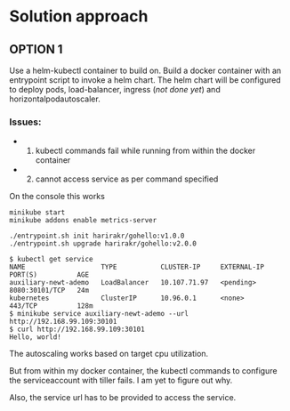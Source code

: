# Solution approach

## OPTION 1
Use a helm-kubectl container to build on.
Build a docker container with an entrypoint script to invoke a helm chart.
The helm chart will be configured to deploy pods, load-balancer, 
ingress (_not done yet_) and horizontalpodautoscaler.

### Issues: 
- 1. kubectl commands fail while running from within the docker container 
- 2. cannot access service as per command specified

On the console this works

```console 
minikube start
minikube addons enable metrics-server

./entrypoint.sh init harirakr/gohello:v1.0.0
./entrypoint.sh upgrade harirakr/gohello:v2.0.0

$ kubectl get service
NAME                   TYPE           CLUSTER-IP     EXTERNAL-IP   PORT(S)          AGE
auxiliary-newt-ademo   LoadBalancer   10.107.71.97   <pending>     8080:30101/TCP   24m
kubernetes             ClusterIP      10.96.0.1      <none>        443/TCP          128m
$ minikube service auxiliary-newt-ademo --url
http://192.168.99.109:30101
$ curl http://192.168.99.109:30101
Hello, world!
```
The autoscaling works based on target cpu utilization.

But from within my docker container, the kubectl commands to configure the 
serviceaccount with tiller fails. I am yet to figure out why.

Also, the service url has to be provided to access the service.
 



